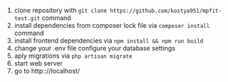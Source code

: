 1. clone repository with `git clone https://github.com/kostya951/mpfit-test.git` command
2. install dependencies from composer lock file via `composer install` command
3. install frontend dependencies via `npm install && npm run build `
4. change your .env file configure your database settings
5. aply migrations via `php artisan migrate`
6. start web server
7. go to http:://localhost/

 